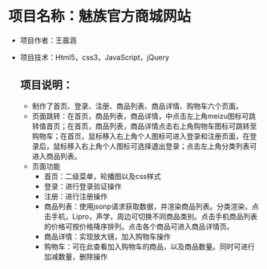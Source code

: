 # 项目名称：魅族官方商城网站

+ 项目作者：王晨涵

+ 项目技术：Html5，css3，JavaScript，jQuery

  ## 项目说明：

  + 制作了首页、登录、注册、商品列表、商品详情、购物车六个页面。
  + 页面跳转：在首页，商品列表，商品详情，中点击左上角meizu图标可跳转值首页；在首页，商品列表，商品详情点击右上角购物车图标可跳转至购物车；在首页，鼠标移入右上角个人图标可进入登录和注册页面，在登录后，鼠标移入右上角个人图标可选择退出登录；点击左上角分类列表可进入商品列表。
  + 页面功能
    + 首页：二级菜单，轮播图以及css样式
    + 登录：进行登录验证操作
    + 注册：进行注册操作
    + 商品列表：使用jsonp请求获取数据，并渲染商品列表。分类渲染，点击手机，Lipro，声学，周边可切换不同商品类别。点击手机商品列表的价格可按价格降序排列。点击各个商品可进入商品详情页。
    + 商品详情：实现放大镜，加入购物车操作
    + 购物车：可在此查看加入购物车的商品，以及商品数量。同时可进行加减数量，删除操作